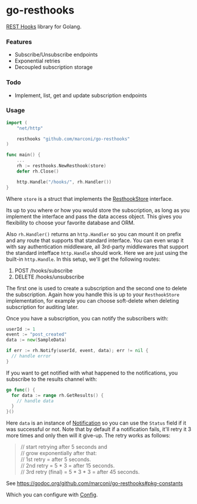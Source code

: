 # go-resthooks

[REST Hooks](http://resthooks.org) library for Golang.

### Features

- Subscribe/Unsubscribe endpoints
- Exponential retries
- Decoupled subscription storage

### Todo

- Implement, list, get and update subscription endpoints

### Usage

```Go
import (
    "net/http"

    resthooks "github.com/marconi/go-resthooks"
)

func main() {
    ...
    rh := resthooks.NewResthook(store)
    defer rh.Close()

    http.Handle("/hooks/", rh.Handler())
}
```

Where `store` is a struct that implements the [ResthookStore](https://godoc.org/github.com/marconi/go-resthooks#ResthookStore) interface.

Its up to you where or how you would store the subscription, as long as you implement the interface and pass the data access object. This gives you flexibility to choose your favorite database and ORM.

Also `rh.Handler()` returns an `http.Handler` so you can mount it on prefix and any route that supports that standard interface. You can even wrap it with say authentication middleware, all 3rd-party middlewares that support the standard intefface `http.Handle` should work. Here we are just using the built-in `http.Handle`. In this setup, we'll get the following routes:

1. POST /hooks/subscribe
2. DELETE /hooks/unsubscribe

The first one is used to create a subscription and the second one to delete the subscription. Again how you handle this is up to your `ResthookStore` implementation, for example you can choose soft-delete when deleting subscription for auditing later.

Once you have a subscription, you can notify the subscribers with:

```Go
userId := 1
event := "post_created"
data := new(SampleData)

if err := rh.Notify(userId, event, data); err != nil {
  // handle error
}
```

If you want to get notified with what happened to the notifications, you subscribe to the results channel with:

```Go
go func() {
  for data := range rh.GetResults() {
    // handle data
  }
}()
```

Here `data` is an instance of [Notification](https://godoc.org/github.com/marconi/go-resthooks#Notification) so you can use the `Status` field if it was successful or not. Note that by default if a notification fails, it'll retry it 3 more times and only then will it give-up. The retry works as follows:

> // start retrying after 5 seconds and  
> // grow exponentially after that:  
> // 1st retry = after 5 seconds.  
> // 2nd retry = 5 * 3 = after 15 seconds.   
> // 3rd retry (final) = 5 * 3 * 3 = after 45 seconds. 

See https://godoc.org/github.com/marconi/go-resthooks#pkg-constants

Which you can configure with [Config](https://godoc.org/github.com/marconi/go-resthooks#Config).
